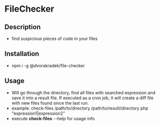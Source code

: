 # FileChecker

## Description
- find suspicious pieces of code in your files

## Installation
- npm i -g @dvorakradek/file-checker

## Usage
- Will go through the directory, find all files with searched expression and save it into a result file. If executed as a cron job, it will create a diff file with new files found since the last run.
- example: check-files /path/to/directory /path/to/result/directory php "expression1|expression2"
- execute **check-files** --help for usage info